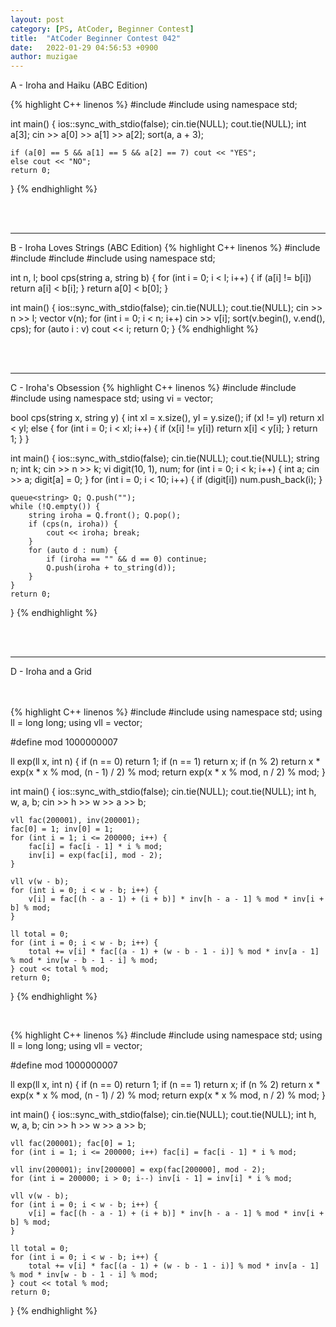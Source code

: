 ```yaml
---
layout: post
category: [PS, AtCoder, Beginner Contest]
title:  "AtCoder Beginner Contest 042"
date:   2022-01-29 04:56:53 +0900
author: muzigae
---
```

A - Iroha and Haiku (ABC Edition)

{% highlight C++ linenos %}
#include <iostream>
#include <algorithm>
using namespace std;

int main() {
    ios::sync_with_stdio(false); cin.tie(NULL); cout.tie(NULL);
    int a[3]; cin >> a[0] >> a[1] >> a[2];
    sort(a, a + 3);

    if (a[0] == 5 && a[1] == 5 && a[2] == 7) cout << "YES";
    else cout << "NO";
    return 0;
}
{% endhighlight %}

<br><br>

---
B - Iroha Loves Strings (ABC Edition)
{% highlight C++ linenos %}
#include <iostream>
#include <string>
#include <queue>
#include <algorithm>
using namespace std;

int n, l;
bool cps(string a, string b) {
    for (int i = 0; i < l; i++) {
        if (a[i] != b[i]) return a[i] < b[i];
    } return a[0] < b[0];
}

int main() {
    ios::sync_with_stdio(false); cin.tie(NULL); cout.tie(NULL);
    cin >> n >> l;
    vector<string> v(n);
    for (int i = 0; i < n; i++) cin >> v[i];
    sort(v.begin(), v.end(), cps);
    for (auto i : v) cout << i;
    return 0;
}
{% endhighlight %}

<br><br>

---
C - Iroha's Obsession
{% highlight C++ linenos %}
#include <iostream>
#include <string>
#include <queue>
using namespace std;
using vi = vector<int>;

bool cps(string x, string y) {
    int xl = x.size(), yl = y.size();
    if (xl != yl) return xl < yl;
    else {
        for (int i = 0; i < xl; i++) {
            if (x[i] != y[i]) return x[i] < y[i];
        } return 1;
    }
}

int main() {
    ios::sync_with_stdio(false); cin.tie(NULL); cout.tie(NULL);
    string n; int k; cin >> n >> k;
    vi digit(10, 1), num;
    for (int i = 0; i < k; i++) {
        int a; cin >> a; digit[a] = 0;
    }
    for (int i = 0; i < 10; i++) {
        if (digit[i]) num.push_back(i);
    }

    queue<string> Q; Q.push("");
    while (!Q.empty()) {
        string iroha = Q.front(); Q.pop();
        if (cps(n, iroha)) {
            cout << iroha; break;
        }
        for (auto d : num) {
            if (iroha == "" && d == 0) continue;
            Q.push(iroha + to_string(d));
        }
    }
    return 0;
}
{% endhighlight %}

<br><br>

---
D - Iroha and a Grid  
<br>

<br>
{% highlight C++ linenos %}
#include <iostream>
#include <queue>
using namespace std;
using ll = long long;
using vll = vector<ll>;

#define mod 1000000007

ll exp(ll x, int n) {
    if (n == 0) return 1;
    if (n == 1) return x;
    if (n % 2) return x * exp(x * x % mod, (n - 1) / 2) % mod;
    return exp(x * x % mod, n / 2) % mod;
}

int main() {
    ios::sync_with_stdio(false); cin.tie(NULL); cout.tie(NULL);
    int h, w, a, b; cin >> h >> w >> a >> b;

    vll fac(200001), inv(200001);
    fac[0] = 1; inv[0] = 1;
    for (int i = 1; i <= 200000; i++) {
        fac[i] = fac[i - 1] * i % mod;
        inv[i] = exp(fac[i], mod - 2);
    }

    vll v(w - b);
    for (int i = 0; i < w - b; i++) {
        v[i] = fac[(h - a - 1) + (i + b)] * inv[h - a - 1] % mod * inv[i + b] % mod;
    }

    ll total = 0;
    for (int i = 0; i < w - b; i++) {
        total += v[i] * fac[(a - 1) + (w - b - 1 - i)] % mod * inv[a - 1] % mod * inv[w - b - 1 - i] % mod;
    } cout << total % mod;
    return 0;
}
{% endhighlight %}

<br>

{% highlight C++ linenos %}
#include <iostream>
#include <queue>
using namespace std;
using ll = long long;
using vll = vector<ll>;

#define mod 1000000007

ll exp(ll x, int n) {
    if (n == 0) return 1;
    if (n == 1) return x;
    if (n % 2) return x * exp(x * x % mod, (n - 1) / 2) % mod;
    return exp(x * x % mod, n / 2) % mod;
}

int main() {
    ios::sync_with_stdio(false); cin.tie(NULL); cout.tie(NULL);
    int h, w, a, b; cin >> h >> w >> a >> b;

    vll fac(200001); fac[0] = 1;
    for (int i = 1; i <= 200000; i++) fac[i] = fac[i - 1] * i % mod;

    vll inv(200001); inv[200000] = exp(fac[200000], mod - 2);
    for (int i = 200000; i > 0; i--) inv[i - 1] = inv[i] * i % mod;

    vll v(w - b);
    for (int i = 0; i < w - b; i++) {
        v[i] = fac[(h - a - 1) + (i + b)] * inv[h - a - 1] % mod * inv[i + b] % mod;
    }

    ll total = 0;
    for (int i = 0; i < w - b; i++) {
        total += v[i] * fac[(a - 1) + (w - b - 1 - i)] % mod * inv[a - 1] % mod * inv[w - b - 1 - i] % mod;
    } cout << total % mod;
    return 0;
}
{% endhighlight %}

<br>